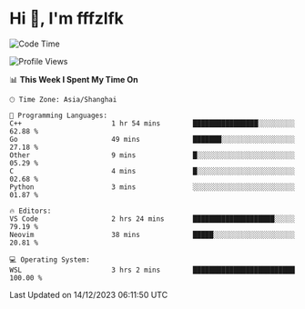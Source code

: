 # Hi 👋, I'm fffzlfk

<!--START_SECTION:waka-->
![Code Time](http://img.shields.io/badge/Code%20Time-620%20hrs%2035%20mins-blue)

![Profile Views](http://img.shields.io/badge/Profile%20Views-0-blue)

📊 **This Week I Spent My Time On** 

```text
🕑︎ Time Zone: Asia/Shanghai

💬 Programming Languages: 
C++                      1 hr 54 mins        ████████████████░░░░░░░░░   62.88 % 
Go                       49 mins             ███████░░░░░░░░░░░░░░░░░░   27.18 % 
Other                    9 mins              █░░░░░░░░░░░░░░░░░░░░░░░░   05.29 % 
C                        4 mins              █░░░░░░░░░░░░░░░░░░░░░░░░   02.68 % 
Python                   3 mins              ░░░░░░░░░░░░░░░░░░░░░░░░░   01.87 % 

🔥 Editors: 
VS Code                  2 hrs 24 mins       ████████████████████░░░░░   79.19 % 
Neovim                   38 mins             █████░░░░░░░░░░░░░░░░░░░░   20.81 % 

💻 Operating System: 
WSL                      3 hrs 2 mins        █████████████████████████   100.00 % 
```


 Last Updated on 14/12/2023 06:11:50 UTC
<!--END_SECTION:waka-->
